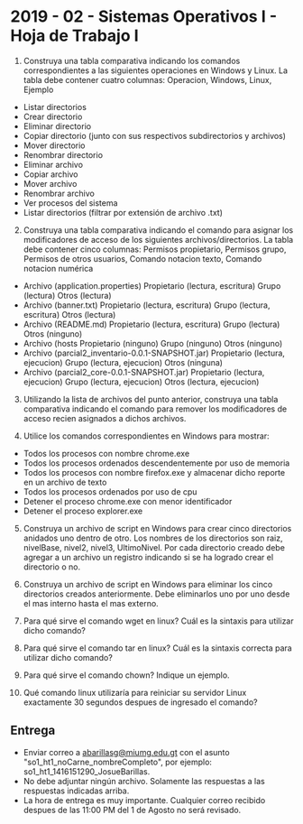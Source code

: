 # 2019 - 02 - Sistemas Operativos I - Hoja de Trabajo I

1. Construya una tabla comparativa indicando los comandos correspondientes a las siguientes operaciones en Windows y Linux. La tabla debe contener cuatro columnas: Operacion, Windows, Linux, Ejemplo
- Listar directorios
- Crear directorio
- Eliminar directorio
- Copiar directorio (junto con sus respectivos subdirectorios y archivos)
- Mover directorio
- Renombrar directorio
- Eliminar archivo
- Copiar archivo
- Mover archivo
- Renombrar archivo
- Ver procesos del sistema
- Listar directorios (filtrar por extensión de archivo .txt)

2. Construya una tabla comparativa indicando el comando para asignar los modificadores de acceso de los siguientes archivos/directorios. La tabla debe contener cinco columnas: Permisos propietario, Permisos grupo, Permisos de otros usuarios, Comando notacion texto, Comando notacion numérica
- Archivo (application.properties) Propietario (lectura, escritura) Grupo (lectura) Otros (lectura)
- Archivo (banner.txt) Propietario (lectura, escritura) Grupo (lectura, escritura) Otros (lectura)
- Archivo (README.md) Propietario (lectura, escritura) Grupo (lectura) Otros (ninguno)
- Archivo (hosts Propietario (ninguno) Grupo (ninguno) Otros (ninguno)
- Archivo (parcial2_inventario-0.0.1-SNAPSHOT.jar) Propietario (lectura, ejecucion) Grupo (lectura, ejecucion) Otros (ninguna)
- Archivo (parcial2_core-0.0.1-SNAPSHOT.jar) Propietario (lectura, ejecucion) Grupo (lectura, ejecucion) Otros (lectura, ejecucion)

3. Utilizando la lista de archivos del punto anterior, construya una tabla comparativa indicando el comando para remover los modificadores de acceso recien asignados a dichos archivos.

4. Utilice los comandos correspondientes en Windows para mostrar:
- Todos los procesos con nombre chrome.exe
- Todos los procesos ordenados descendentemente por uso de memoria
- Todos los procesos con nombre firefox.exe y almacenar dicho reporte en un archivo de texto
- Todos los procesos ordenados por uso de cpu
- Detener el proceso chrome.exe con menor identificador
- Detener el proceso explorer.exe

5. Construya un archivo de script en Windows para crear cinco directorios anidados uno dentro de otro.  Los nombres de los directorios son raiz, nivelBase, nivel2, nivel3, UltimoNivel.  Por cada directorio creado debe agregar a un archivo un registro indicando si se ha logrado crear el directorio o no.

6. Construya un archivo de script en Windows para eliminar los cinco directorios creados anteriormente. Debe eliminarlos uno por uno desde el mas interno hasta el mas externo.

7. Para qué sirve el comando wget en linux? Cuál es la sintaxis para utilizar dicho comando?

8. Para qué sirve el comando tar en linux? Cuál es la sintaxis correcta para utilizar dicho comando?

9. Para qué sirve el comando chown? Indique un ejemplo.

10. Qué comando linux utilizaría para reiniciar su servidor Linux exactamente 30 segundos despues de ingresado el comando?

## Entrega

- Enviar correo a abarillasg@miumg.edu.gt con el asunto "so1_ht1_noCarne_nombreCompleto", por ejemplo: so1_ht1_1416151290_JosueBarillas.
- No debe adjuntar ningún archivo. Solamente las respuestas a las respuestas indicadas arriba.
- La hora de entrega es muy importante. Cualquier correo recibido despues de las 11:00 PM del 1 de Agosto no será revisado.
